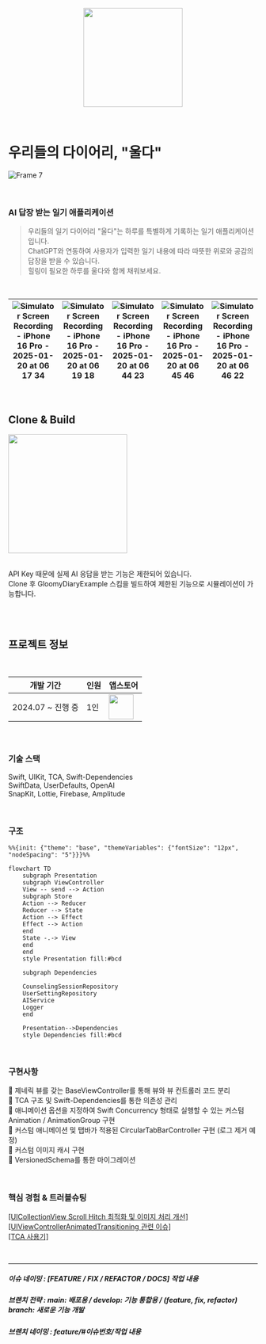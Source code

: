 <p align="center">
  <img src="https://github.com/user-attachments/assets/e201436f-fdf4-4460-9703-7c47e79757da" width="200" height="200"/>
</p>

<br>

# 우리들의 다이어리, "울다"

![Frame 7](https://github.com/user-attachments/assets/6ae1cdc2-5986-4ddc-9de7-0cdd1b6b7972)

<br>

### AI 답장 받는 일기 애플리케이션

> 우리들의 일기 다이어리 "울다"는 하루를 특별하게 기록하는 일기 애플리케이션입니다.<br>
> ChatGPT와 연동하여 사용자가 입력한 일기 내용에 따라 따뜻한 위로와 공감의 답장을 받을 수 있습니다.<br>
> 힐링이 필요한 하루를 울다와 함께 채워보세요.

<br>

| ![Simulator Screen Recording - iPhone 16 Pro - 2025-01-20 at 06 17 34](https://github.com/user-attachments/assets/2fea2d5a-db4b-4331-855a-028a02a75a37) | ![Simulator Screen Recording - iPhone 16 Pro - 2025-01-20 at 06 19 18](https://github.com/user-attachments/assets/33c3789e-7484-4200-8d05-4c519321aea3) | ![Simulator Screen Recording - iPhone 16 Pro - 2025-01-20 at 06 44 23](https://github.com/user-attachments/assets/d7297155-44a8-4263-9717-6beef2a6d6b6) | ![Simulator Screen Recording - iPhone 16 Pro - 2025-01-20 at 06 45 46](https://github.com/user-attachments/assets/9414cc03-8047-4969-ba6e-8c9150917659) | ![Simulator Screen Recording - iPhone 16 Pro - 2025-01-20 at 06 46 22](https://github.com/user-attachments/assets/e4f72b02-43ff-45a0-839e-cf227403b643) |
|-|-|-|-|-|

<br>

## Clone & Build

<img src="https://github.com/user-attachments/assets/5688e672-52a9-4180-9ce7-5e8ef6e29cd4" width=240>

<br>
<br>

API Key 때문에 실제 AI 응답을 받는 기능은 제한되어 있습니다.<br>
Clone 후 GloomyDiaryExample 스킴을 빌드하여 제한된 기능으로 시뮬레이션이 가능합니다.<br>

<br>

<br>

## 프로젝트 정보

<br>

|개발 기간|인원|앱스토어|
|-|-|-|
|2024.07 ~ 진행 중|1인|[<img src="https://github.com/user-attachments/assets/dba5b62c-9db7-4715-b4cc-2b817503b082" height="50">](https://apps.apple.com/us/app/%EC%9A%B8%EB%8B%A4-%EC%9A%B0%EB%A6%AC%EB%93%A4%EC%9D%98-%EC%9D%BC%EA%B8%B0-%EB%8B%A4%EC%9D%B4%EC%96%B4%EB%A6%AC/id6738892165)|


<br>

##  

### 기술 스택
Swift, UIKit, TCA, Swift-Dependencies<br>
SwiftData, UserDefaults, OpenAI<br>
SnapKit, Lottie, Firebase, Amplitude<br>

<br>

### 구조
```mermaid
%%{init: {"theme": "base", "themeVariables": {"fontSize": "12px", "nodeSpacing": "5"}}}%%

flowchart TD
    subgraph Presentation
    subgraph ViewController
    View -- send --> Action
    subgraph Store
    Action --> Reducer
    Reducer --> State
    Action --> Effect
    Effect --> Action
    end
    State -.-> View
    end
    end
    style Presentation fill:#bcd

    subgraph Dependencies
    
    CounselingSessionRepository
    UserSettingRepository
    AIService
    Logger
    end

    Presentation-->Dependencies
    style Dependencies fill:#bcd
```

<br>

### 구현사항
📌 제네릭 뷰를 갖는 BaseViewController를 통해 뷰와 뷰 컨트롤러 코드 분리<br>
📌 TCA 구조 및 Swift-Dependencies를 통한 의존성 관리<br>
📌 애니메이션 옵션을 지정하여 Swift Concurrency 형태로 실행할 수 있는 커스텀 Animation / AnimationGroup 구현<br>
📌 커스텀 애니메이션 및 탭바가 적용된 CircularTabBarController 구현 (로그 제거 예정)<br>
📌 커스텀 이미지 캐시 구현<br>
📌 VersionedSchema를 통한 마이그레이션<br>

<br>

### 핵심 경험 & 트러블슈팅
[[UICollectionView Scroll Hitch 최적화 및 이미지 처리 개선]](https://github.com/LURKS02/GloomyDiary/wiki/%08UICollectionView-Scroll-Hitch-%EC%B5%9C%EC%A0%81%ED%99%94-%EB%B0%8F-%EC%9D%B4%EB%AF%B8%EC%A7%80-%EC%B2%98%EB%A6%AC-%EA%B0%9C%EC%84%A0)<br>
[[UIViewControllerAnimatedTransitioning 관련 이슈]](https://github.com/LURKS02/GloomyDiary/wiki/UIViewControllerAnimatedTransitioning-%EA%B4%80%EB%A0%A8-%EC%9D%B4%EC%8A%88)<br>
[[TCA 사용기]](https://github.com/LURKS02/GloomyDiary/wiki/TCA-%EC%82%AC%EC%9A%A9%EA%B8%B0)

<br>

---

##### 이슈 네이밍 :  [FEATURE / FIX / REFACTOR / DOCS] 작업 내용

##### 브랜치 전략 :  main: 배포용 / develop: 기능 통합용 / (feature, fix, refactor) branch: 새로운 기능 개발

##### 브랜치 네이밍 :  feature/#이슈번호/작업 내용

